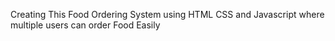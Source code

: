 Creating This Food Ordering System using HTML CSS and Javascript where multiple users can order Food Easily
